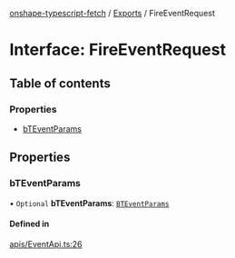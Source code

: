 [onshape-typescript-fetch](../README.md) / [Exports](../modules.md) / FireEventRequest

# Interface: FireEventRequest

## Table of contents

### Properties

- [bTEventParams](FireEventRequest.md#bteventparams)

## Properties

### bTEventParams

• `Optional` **bTEventParams**: [`BTEventParams`](BTEventParams.md)

#### Defined in

[apis/EventApi.ts:26](https://github.com/toebes/onshape-typescript-fetch/blob/3e11ae1/apis/EventApi.ts#L26)
